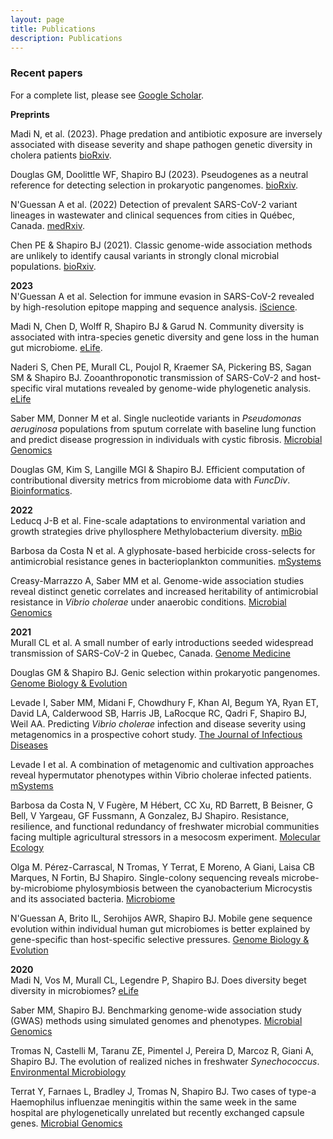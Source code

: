 ```yaml
---
layout: page
title: Publications
description: Publications
---
```


### Recent papers 
For a complete list, please see [Google Scholar](https://scholar.google.ca/citations?hl=en&user=Ohu9Gc4AAAAJ&view_op=list_works&sortby=pubdate). 
  
   
**Preprints** 

Madi N, et al. (2023). Phage predation and antibiotic exposure are inversely associated with disease severity and shape pathogen genetic diversity in cholera patients [bioRxiv](https://www.biorxiv.org/content/10.1101/2023.06.14.544933v1).

Douglas GM, Doolittle WF, Shapiro BJ (2023). Pseudogenes as a neutral reference for detecting selection in prokaryotic pangenomes. [bioRxiv](https://doi.org/10.1101/2023.05.17.541134).

N'Guessan A et al. (2022) Detection of prevalent SARS-CoV-2 variant lineages in wastewater and clinical sequences from cities in Québec, Canada. [medRxiv](https://www.medrxiv.org/content/10.1101/2022.02.01.22270170v1).

Chen PE & Shapiro BJ (2021). Classic genome-wide association methods are unlikely to identify causal variants in strongly clonal microbial populations. [bioRxiv](https://www.biorxiv.org/content/10.1101/2021.06.30.450606v1). 

**2023**  
N'Guessan A et al. Selection for immune evasion in SARS-CoV-2 revealed by high-resolution epitope mapping and sequence analysis. [iScience](https://www.sciencedirect.com/science/article/pii/S2589004223014712). 

Madi N, Chen D, Wolff R, Shapiro BJ & Garud N. Community diversity is associated with intra-species genetic diversity and gene loss in the human gut microbiome. [eLife](https://elifesciences.org/articles/78530). 

Naderi S, Chen PE, Murall CL, Poujol R, Kraemer SA, Pickering BS, Sagan SM & Shapiro BJ. Zooanthroponotic transmission of SARS-CoV-2 and host-specific viral mutations revealed by genome-wide phylogenetic analysis. [eLife](https://elifesciences.org/articles/83685)

Saber MM, Donner M et al. Single nucleotide variants in *Pseudomonas aeruginosa* populations from sputum correlate with baseline lung function and predict disease progression in individuals with cystic fibrosis. [Microbial Genomics](https://www.microbiologyresearch.org/content/journal/mgen/10.1099/mgen.0.000981) 

Douglas GM, Kim S, Langille MGI & Shapiro BJ. Efficient computation of contributional diversity metrics from microbiome data with *FuncDiv*. [Bioinformatics](https://doi.org/10.1093/bioinformatics/btac809).  

**2022**  
Leducq J-B et al. Fine-scale adaptations to environmental variation and growth strategies drive phyllosphere Methylobacterium diversity. [mBio](https://journals.asm.org/doi/full/10.1128/mbio.03175-21)  

Barbosa da Costa N et al. A glyphosate-based herbicide cross-selects for antimicrobial resistance genes in bacterioplankton communities. [mSystems](https://journals.asm.org/doi/full/10.1128/msystems.01482-21) 

Creasy-Marrazzo A, Saber MM et al. Genome-wide association studies reveal distinct genetic correlates and increased heritability of antimicrobial resistance in *Vibrio cholerae* under anaerobic conditions. [Microbial Genomics](https://www.microbiologyresearch.org/content/journal/mgen/10.1099/mgen.0.000905)  

**2021**   
Murall CL et al. A small number of early introductions seeded widespread transmission of SARS-CoV-2 in Quebec, Canada. [Genome Medicine](https://link.springer.com/article/10.1186/s13073-021-00986-9)  
 
Douglas GM & Shapiro BJ. Genic selection within prokaryotic pangenomes. [Genome Biology & Evolution](https://doi.org/10.1093/gbe/evab234)  

Levade I, Saber MM, Midani F, Chowdhury F, Khan AI, Begum YA, Ryan ET, David LA, Calderwood SB, Harris JB, LaRocque RC, Qadri F, Shapiro BJ, Weil AA. Predicting *Vibrio cholerae* infection and disease severity using metagenomics in a prospective cohort study. [The Journal of Infectious Diseases](https://academic.oup.com/jid/article/223/2/342/5866141) 

Levade I et al. A combination of metagenomic and cultivation approaches reveal hypermutator phenotypes within Vibrio cholerae infected patients. [mSystems](https://journals.asm.org/doi/full/10.1128/mSystems.00889-21)   

Barbosa da Costa N, V Fugère, M Hébert, CC Xu, RD Barrett, B Beisner, G Bell, V Yargeau, GF Fussmann, A Gonzalez, BJ Shapiro. Resistance, resilience, and functional redundancy of freshwater microbial communities facing multiple agricultural stressors in a mesocosm experiment. [Molecular Ecology](https://onlinelibrary.wiley.com/doi/full/10.1111/mec.16100)  

Olga M. Pérez-Carrascal, N Tromas, Y Terrat, E Moreno, A Giani, Laisa CB Marques, N Fortin, BJ Shapiro. Single-colony sequencing reveals microbe-by-microbiome phylosymbiosis between the cyanobacterium Microcystis and its associated bacteria. [Microbiome](https://microbiomejournal.biomedcentral.com/articles/10.1186/s40168-021-01140-8)  

N'Guessan A, Brito IL, Serohijos AWR, Shapiro BJ. Mobile gene sequence evolution within individual human gut microbiomes is better explained by gene-specific than host-specific selective pressures. [Genome Biology & Evolution](https://doi.org/10.1093/gbe/evab142)  

**2020**  
Madi N, Vos M, Murall CL, Legendre P, Shapiro BJ. Does diversity beget diversity in microbiomes? [eLife](https://elifesciences.org/articles/58999)  

Saber MM, Shapiro BJ. Benchmarking genome-wide association study (GWAS) methods using simulated genomes and phenotypes. [Microbial Genomics](https://www.microbiologyresearch.org/content/journal/mgen/10.1099/mgen.0.000337)  

Tromas N, Castelli M, Taranu ZE, Pimentel J, Pereira D, Marcoz R, Giani A, Shapiro BJ. The evolution of realized niches in freshwater *Synechococcus*. [Environmental Microbiology](https://ami-journals.onlinelibrary.wiley.com/doi/full/10.1111/1462-2920.14930)  

Terrat Y, Farnaes L, Bradley J, Tromas N, Shapiro BJ. Two cases of type-a Haemophilus influenzae meningitis within the same week in the same hospital are phylogenetically unrelated but recently exchanged capsule genes. [Microbial Genomics](https://www.microbiologyresearch.org/content/journal/mgen/10.1099/mgen.0.000348)  

